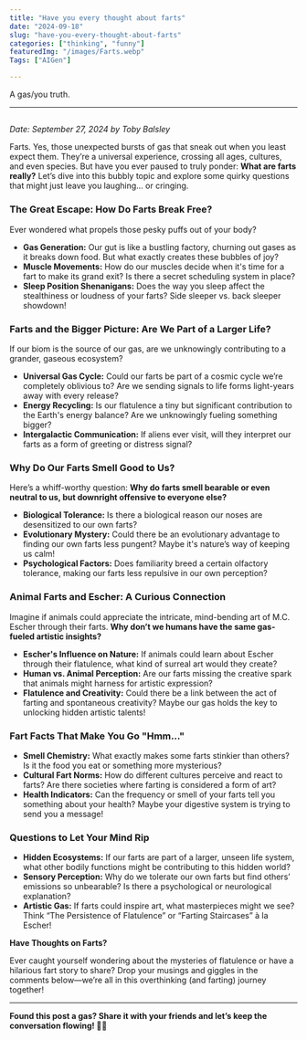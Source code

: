 ```yaml
---
title: "Have you every thought about farts"
date: "2024-09-18"
slug: "have-you-every-thought-about-farts"
categories: ["thinking", "funny"]
featuredImg: "/images/Farts.webp"
Tags: ["AIGen"]

---
```


<!-- wp:paragraph -->
<p>A gas/you truth. </p>
<!-- /wp:paragraph -->

<!-- wp:separator -->
<hr class="wp-block-separator has-alpha-channel-opacity"/>
<!-- /wp:separator -->

<!-- wp:heading -->
<h2 class="wp-block-heading"></h2>
<!-- /wp:heading -->

<!-- wp:paragraph -->
<p><em>Date: September 27, 2024 by Toby Balsley</em></p>
<!-- /wp:paragraph -->

<!-- wp:paragraph -->
<p>Farts. Yes, those unexpected bursts of gas that sneak out when you least expect them. They’re a universal experience, crossing all ages, cultures, and even species. But have you ever paused to truly ponder: <strong>What are farts really?</strong> Let’s dive into this bubbly topic and explore some quirky questions that might just leave you laughing… or cringing.</p>
<!-- /wp:paragraph -->

<!-- wp:heading {"level":3} -->
<h3 class="wp-block-heading"><strong>The Great Escape: How Do Farts Break Free?</strong></h3>
<!-- /wp:heading -->

<!-- wp:paragraph -->
<p>Ever wondered what propels those pesky puffs out of your body?</p>
<!-- /wp:paragraph -->

<!-- wp:list -->
<ul class="wp-block-list"><!-- wp:list-item -->
<li><strong>Gas Generation:</strong> Our gut is like a bustling factory, churning out gases as it breaks down food. But what exactly creates these bubbles of joy?</li>
<!-- /wp:list-item -->

<!-- wp:list-item -->
<li><strong>Muscle Movements:</strong> How do our muscles decide when it's time for a fart to make its grand exit? Is there a secret scheduling system in place?</li>
<!-- /wp:list-item -->

<!-- wp:list-item -->
<li><strong>Sleep Position Shenanigans:</strong> Does the way you sleep affect the stealthiness or loudness of your farts? Side sleeper vs. back sleeper showdown!</li>
<!-- /wp:list-item --></ul>
<!-- /wp:list -->

<!-- wp:heading {"level":3} -->
<h3 class="wp-block-heading"><strong>Farts and the Bigger Picture: Are We Part of a Larger Life?</strong></h3>
<!-- /wp:heading -->

<!-- wp:paragraph -->
<p>If our biom is the source of our gas, are we unknowingly contributing to a grander, gaseous ecosystem?</p>
<!-- /wp:paragraph -->

<!-- wp:list -->
<ul class="wp-block-list"><!-- wp:list-item -->
<li><strong>Universal Gas Cycle:</strong> Could our farts be part of a cosmic cycle we’re completely oblivious to? Are we sending signals to life forms light-years away with every release?</li>
<!-- /wp:list-item -->

<!-- wp:list-item -->
<li><strong>Energy Recycling:</strong> Is our flatulence a tiny but significant contribution to the Earth's energy balance? Are we unknowingly fueling something bigger?</li>
<!-- /wp:list-item -->

<!-- wp:list-item -->
<li><strong>Intergalactic Communication:</strong> If aliens ever visit, will they interpret our farts as a form of greeting or distress signal?</li>
<!-- /wp:list-item --></ul>
<!-- /wp:list -->

<!-- wp:heading {"level":3} -->
<h3 class="wp-block-heading"><strong>Why Do Our Farts Smell Good to Us?</strong></h3>
<!-- /wp:heading -->

<!-- wp:paragraph -->
<p>Here’s a whiff-worthy question: <strong>Why do farts smell bearable or even neutral to us, but downright offensive to everyone else?</strong></p>
<!-- /wp:paragraph -->

<!-- wp:list -->
<ul class="wp-block-list"><!-- wp:list-item -->
<li><strong>Biological Tolerance:</strong> Is there a biological reason our noses are desensitized to our own farts?</li>
<!-- /wp:list-item -->

<!-- wp:list-item -->
<li><strong>Evolutionary Mystery:</strong> Could there be an evolutionary advantage to finding our own farts less pungent? Maybe it's nature’s way of keeping us calm!</li>
<!-- /wp:list-item -->

<!-- wp:list-item -->
<li><strong>Psychological Factors:</strong> Does familiarity breed a certain olfactory tolerance, making our farts less repulsive in our own perception?</li>
<!-- /wp:list-item --></ul>
<!-- /wp:list -->

<!-- wp:heading {"level":3} -->
<h3 class="wp-block-heading"><strong>Animal Farts and Escher: A Curious Connection</strong></h3>
<!-- /wp:heading -->

<!-- wp:paragraph -->
<p>Imagine if animals could appreciate the intricate, mind-bending art of M.C. Escher through their farts. <strong>Why don’t we humans have the same gas-fueled artistic insights?</strong></p>
<!-- /wp:paragraph -->

<!-- wp:list -->
<ul class="wp-block-list"><!-- wp:list-item -->
<li><strong>Escher's Influence on Nature:</strong> If animals could learn about Escher through their flatulence, what kind of surreal art would they create?</li>
<!-- /wp:list-item -->

<!-- wp:list-item -->
<li><strong>Human vs. Animal Perception:</strong> Are our farts missing the creative spark that animals might harness for artistic expression?</li>
<!-- /wp:list-item -->

<!-- wp:list-item -->
<li><strong>Flatulence and Creativity:</strong> Could there be a link between the act of farting and spontaneous creativity? Maybe our gas holds the key to unlocking hidden artistic talents!</li>
<!-- /wp:list-item --></ul>
<!-- /wp:list -->

<!-- wp:heading {"level":3} -->
<h3 class="wp-block-heading"><strong>Fart Facts That Make You Go "Hmm…"</strong></h3>
<!-- /wp:heading -->

<!-- wp:list -->
<ul class="wp-block-list"><!-- wp:list-item -->
<li><strong>Smell Chemistry:</strong> What exactly makes some farts stinkier than others? Is it the food you eat or something more mysterious?</li>
<!-- /wp:list-item -->

<!-- wp:list-item -->
<li><strong>Cultural Fart Norms:</strong> How do different cultures perceive and react to farts? Are there societies where farting is considered a form of art?</li>
<!-- /wp:list-item -->

<!-- wp:list-item -->
<li><strong>Health Indicators:</strong> Can the frequency or smell of your farts tell you something about your health? Maybe your digestive system is trying to send you a message!</li>
<!-- /wp:list-item --></ul>
<!-- /wp:list -->

<!-- wp:heading {"level":3} -->
<h3 class="wp-block-heading"><strong>Questions to Let Your Mind Rip</strong></h3>
<!-- /wp:heading -->

<!-- wp:list -->
<ul class="wp-block-list"><!-- wp:list-item -->
<li><strong>Hidden Ecosystems:</strong> If our farts are part of a larger, unseen life system, what other bodily functions might be contributing to this hidden world?</li>
<!-- /wp:list-item -->

<!-- wp:list-item -->
<li><strong>Sensory Perception:</strong> Why do we tolerate our own farts but find others’ emissions so unbearable? Is there a psychological or neurological explanation?</li>
<!-- /wp:list-item -->

<!-- wp:list-item -->
<li><strong>Artistic Gas:</strong> If farts could inspire art, what masterpieces might we see? Think “The Persistence of Flatulence” or “Farting Staircases” à la Escher!</li>
<!-- /wp:list-item --></ul>
<!-- /wp:list -->

<!-- wp:paragraph -->
<p><strong>Have Thoughts on Farts?</strong></p>
<!-- /wp:paragraph -->

<!-- wp:paragraph -->
<p>Ever caught yourself wondering about the mysteries of flatulence or have a hilarious fart story to share? Drop your musings and giggles in the comments below—we’re all in this overthinking (and farting) journey together!</p>
<!-- /wp:paragraph -->

<!-- wp:separator -->
<hr class="wp-block-separator has-alpha-channel-opacity"/>
<!-- /wp:separator -->

<!-- wp:paragraph -->
<p><strong>Found this post a gas? Share it with your friends and let’s keep the conversation flowing! </strong>💨😄</p>
<!-- /wp:paragraph -->

<!-- wp:paragraph -->
<p></p>
<!-- /wp:paragraph -->
